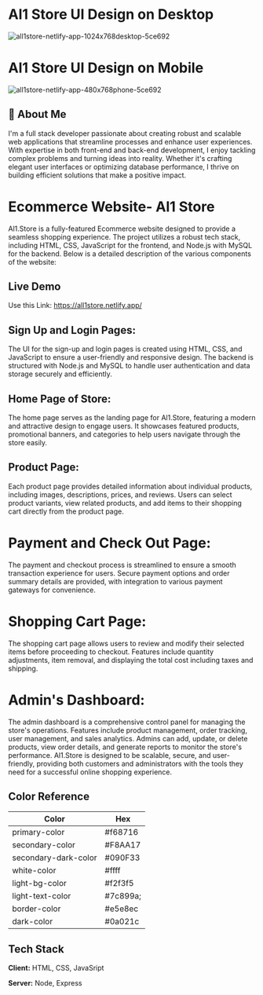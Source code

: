 # Al1 Store UI Design on Desktop
![all1store-netlify-app-1024x768desktop-5ce692](https://github.com/yeswadams/E-commerce/assets/130048211/79d187d7-79fc-4af2-8f60-e082050189c4)

# Al1 Store UI Design on Mobile
![all1store-netlify-app-480x768phone-5ce692](https://github.com/yeswadams/E-commerce/assets/130048211/8c4f3280-acd1-434b-aea0-819728f4e9ac)

## 🚀 About Me
I'm a full stack developer passionate about creating robust and scalable web applications that streamline processes and enhance user experiences. With expertise in both front-end and back-end development, I enjoy tackling complex problems and turning ideas into reality. Whether it's crafting elegant user interfaces or optimizing database performance, I thrive on building efficient solutions that make a positive impact.


# Ecommerce Website- Al1 Store
Al1.Store is a fully-featured Ecommerce website designed to provide a seamless shopping experience. The project utilizes a robust tech stack, including HTML, CSS, JavaScript for the frontend, and Node.js with MySQL for the backend. Below is a detailed description of the various components of the website:

## Live Demo
Use this Link: https://all1store.netlify.app/
##

## Sign Up and Login Pages:

The UI for the sign-up and login pages is created using HTML, CSS, and JavaScript to ensure a user-friendly and responsive design.
The backend is structured with Node.js and MySQL to handle user authentication and data storage securely and efficiently.

## Home Page of Store:

The home page serves as the landing page for Al1.Store, featuring a modern and attractive design to engage users.
It showcases featured products, promotional banners, and categories to help users navigate through the store easily.

## Product Page:

Each product page provides detailed information about individual products, including images, descriptions, prices, and reviews.
Users can select product variants, view related products, and add items to their shopping cart directly from the product page.

# Payment and Check Out Page:

The payment and checkout process is streamlined to ensure a smooth transaction experience for users.
Secure payment options and order summary details are provided, with integration to various payment gateways for convenience.

# Shopping Cart Page:

The shopping cart page allows users to review and modify their selected items before proceeding to checkout.
Features include quantity adjustments, item removal, and displaying the total cost including taxes and shipping.

# Admin's Dashboard:

The admin dashboard is a comprehensive control panel for managing the store's operations.
Features include product management, order tracking, user management, and sales analytics.
Admins can add, update, or delete products, view order details, and generate reports to monitor the store's performance.
Al1.Store is designed to be scalable, secure, and user-friendly, providing both customers and administrators with the tools they need for a successful online shopping experience.






## Color Reference

| Color             | Hex                                                                |
| ----------------- | ------------------------------------------------------------------ |
| primary-color | #f68716 |
| secondary-color | #F8AA17 |
| secondary-dark-color | #090F33 |
| white-color | #ffff |
| light-bg-color | #f2f3f5
| light-text-color | #7c899a;
| border-color | #e5e8ec
| dark-color | #0a021c



## Tech Stack

**Client:** HTML, CSS, JavaSript

**Server:** Node, Express

